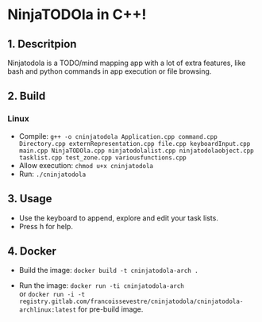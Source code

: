# NinjaTODOla in C++! #
## 1. Descritpion ##
Ninjatodola is a TODO/mind mapping app with a lot of extra features, like bash and python commands in app execution or file browsing.


## 2. Build ##
### Linux ###
- Compile: 
`g++ -o cninjatodola Application.cpp command.cpp Directory.cpp externRepresentation.cpp file.cpp keyboardInput.cpp main.cpp NinjaTODOla.cpp ninjatodolalist.cpp ninjatodolaobject.cpp tasklist.cpp test_zone.cpp variousfunctions.cpp`
- Allow execution: 
`chmod u+x cninjatodola`
- Run: 
`./cninjatodola`

## 3. Usage ##

- Use the keyboard to append, explore and edit your task lists.
- Press h for help.

## 4. Docker ##
- Build the image:
`docker build -t cninjatodola-arch . `

- Run the image:
`docker run -ti cninjatodola-arch`
<br />or
`docker run -i -t registry.gitlab.com/francoissevestre/cninjatodola/cninjatodola-archlinux:latest` for pre-build image.


